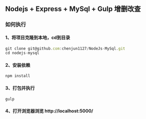 ## Nodejs + Express + MySql + Gulp 增删改查
### 如何执行
####  1、将项目克隆到本地，cd到目录
```javascript
git clone git@github.com:chenjun1127/NodeJs-MySql.git
cd nodejs-mysql
```
#### 2、安装依赖
```javascript
npm install
```
#### 3、打包并执行
```javascript
gulp
```
#### 4、打开浏览器浏览 http://localhost:5000/
